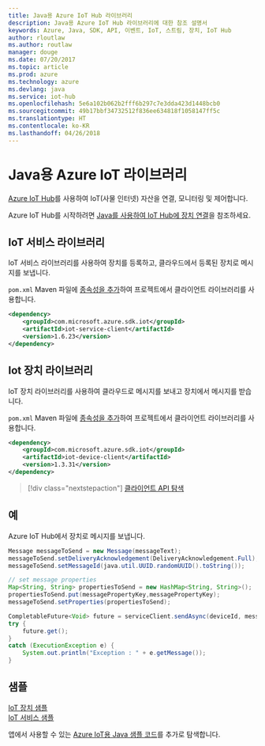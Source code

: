 ```yaml
---
title: Java용 Azure IoT Hub 라이브러리
description: Java용 Azure IoT Hub 라이브러리에 대한 참조 설명서
keywords: Azure, Java, SDK, API, 이벤트, IoT, 스트림, 장치, IoT Hub
author: rloutlaw
ms.author: routlaw
manager: douge
ms.date: 07/20/2017
ms.topic: article
ms.prod: azure
ms.technology: azure
ms.devlang: java
ms.service: iot-hub
ms.openlocfilehash: 5e6a102b062b2fff6b297c7e3dda423d1448bcb0
ms.sourcegitcommit: 49b17bbf34732512f836ee634818f1058147ff5c
ms.translationtype: HT
ms.contentlocale: ko-KR
ms.lasthandoff: 04/26/2018
---
```

# <a name="azure-iot-libraries-for-java"></a>Java용 Azure IoT 라이브러리

[Azure IoT Hub](https://docs.microsoft.com/azure/iot-hub/iot-hub-what-is-iot-hub)를 사용하여 IoT(사물 인터넷) 자산을 연결, 모니터링 및 제어합니다.

Azure IoT Hub를 시작하려면 [Java를 사용하여 IoT Hub에 장치 연결](/azure/iot-hub/iot-hub-java-java-getstarted)을 참조하세요.

## <a name="iot-service-library"></a>IoT 서비스 라이브러리

IoT 서비스 라이브러리를 사용하여 장치를 등록하고, 클라우드에서 등록된 장치로 메시지를 보냅니다.

`pom.xml` Maven 파일에 [종속성을 추가](https://maven.apache.org/guides/getting-started/index.html#How_do_I_use_external_dependencies)하여 프로젝트에서 클라이언트 라이브러리를 사용합니다.  

```XML
<dependency>
    <groupId>com.microsoft.azure.sdk.iot</groupId>
    <artifactId>iot-service-client</artifactId>
    <version>1.6.23</version>
</dependency>
```   

## <a name="iot-device-library"></a>Iot 장치 라이브러리

IoT 장치 라이브러리를 사용하여 클라우드로 메시지를 보내고 장치에서 메시지를 받습니다.

`pom.xml` Maven 파일에 [종속성을 추가](https://maven.apache.org/guides/getting-started/index.html#How_do_I_use_external_dependencies)하여 프로젝트에서 클라이언트 라이브러리를 사용합니다.  

```XML
<dependency>
    <groupId>com.microsoft.azure.sdk.iot</groupId>
    <artifactId>iot-device-client</artifactId>
    <version>1.3.31</version>
</dependency>
```

> [!div class="nextstepaction"]
> [클라이언트 API 탐색](/java/api/overview/azure/iot/client)   

## <a name="example"></a>예

Azure IoT Hub에서 장치로 메시지를 보냅니다.

```java
Message messageToSend = new Message(messageText);
messageToSend.setDeliveryAcknowledgement(DeliveryAcknowledgement.Full);
messageToSend.setMessageId(java.util.UUID.randomUUID().toString());

// set message properties
Map<String, String> propertiesToSend = new HashMap<String, String>();
propertiesToSend.put(messagePropertyKey,messagePropertyKey);
messageToSend.setProperties(propertiesToSend);

CompletableFuture<Void> future = serviceClient.sendAsync(deviceId, messageToSend);
try {
    future.get();
}
catch (ExecutionException e) {
    System.out.println("Exception : " + e.getMessage());
}
```


## <a name="samples"></a>샘플

[IoT 장치 샘플](https://github.com/Azure/azure-iot-sdk-java/tree/master/device/iot-device-samples)     
[IoT 서비스 샘플](https://github.com/Azure/azure-iot-sdk-java/tree/master/service/iot-service-samples)

앱에서 사용할 수 있는 [Azure IoT용 Java 샘플 코드](https://azure.microsoft.com/resources/samples/?platform=java&term=iot)를 추가로 탐색합니다.
